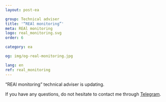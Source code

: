 ```yaml
---
layout: post-ea

group: Technical adviser
title: '“REAl monitoring”'
meta: REAl monitoring
logo: real_monitoring.svg
order: 6

category: ea

og: img/og-real-monitoring.jpg

lang: en
ref: real_monitoring
---
```


“REAl monitoring” technical adviser is updating.

If you have any questions, do not hesitate to contact me through <a href="https://t.me/chutkoy" target="_blank">Telegram</a>.
